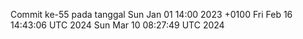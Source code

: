 Commit ke-55 pada tanggal Sun Jan 01 14:00 2023 +0100
Fri Feb 16 14:43:06 UTC 2024
Sun Mar 10 08:27:49 UTC 2024
